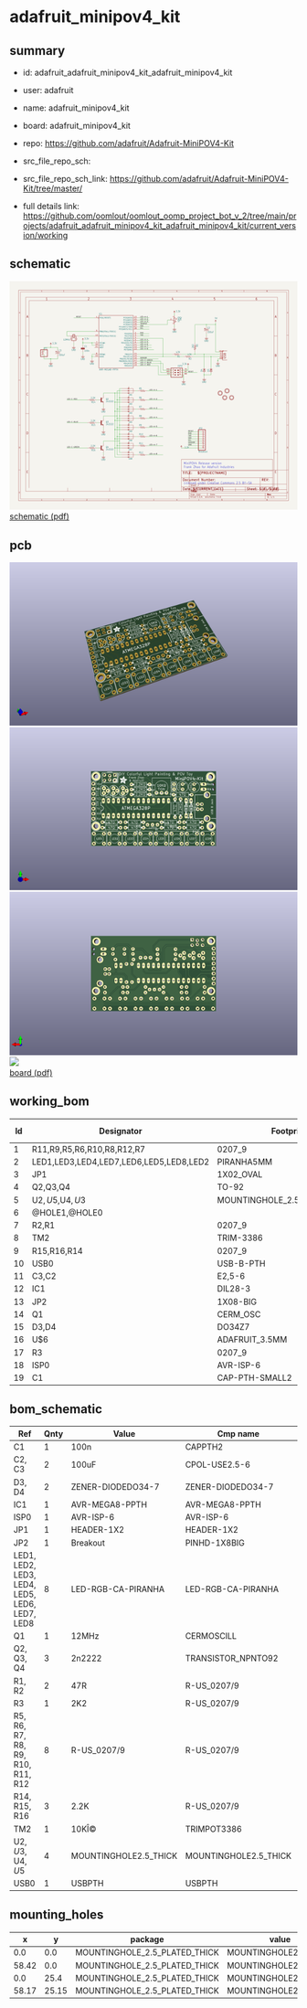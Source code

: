 # adafruit_minipov4_kit
 
## summary 
* id: adafruit_adafruit_minipov4_kit_adafruit_minipov4_kit
* user: adafruit
* name: adafruit_minipov4_kit
* board: adafruit_minipov4_kit
* repo: https://github.com/adafruit/Adafruit-MiniPOV4-Kit



* src_file_repo_sch: 
* src_file_repo_sch_link: https://github.com/adafruit/Adafruit-MiniPOV4-Kit/tree/master/
* full details link: https://github.com/oomlout/oomlout_oomp_project_bot_v_2/tree/main/projects/adafruit_adafruit_minipov4_kit_adafruit_minipov4_kit/current_version/working  

## schematic  
![](working_schematic_600.png)  
[schematic (pdf)](working_schematic.pdf) 






















## pcb  
![](working_3d_600.png) 
![](working_3d_front_600.png)  
![](working_3d_back_600.png)  
![](working_600.png)  
[board (pdf)](working.pdf)  

## working_bom
| Id | Designator | Footprint | Quantity | Designation | Supplier and ref |  | None | 
| --- | --- | --- | --- | --- | --- | --- | --- | 
| 1 | R11,R9,R5,R6,R10,R8,R12,R7 | 0207_9 | 8 |  |  |  | [''] | 
| 2 | LED1,LED3,LED4,LED7,LED6,LED5,LED8,LED2 | PIRANHA5MM | 8 | LED-RGB-CA-PIRANHA |  |  | [''] | 
| 3 | JP1 | 1X02_OVAL | 1 |  |  |  | [''] | 
| 4 | Q2,Q3,Q4 | TO-92 | 3 | 2n2222 |  |  | [''] | 
| 5 | U$2,U$5,U$4,U$3 | MOUNTINGHOLE_2.5_PLATED_THICK | 4 | MOUNTINGHOLE2.5_THICK |  |  | [''] | 
| 6 | @HOLE1,@HOLE0 |  | 2 |  |  |  | [''] | 
| 7 | R2,R1 | 0207_9 | 2 | 47R |  |  | [''] | 
| 8 | TM2 | TRIM-3386 | 1 | 10KÎ© |  |  | [''] | 
| 9 | R15,R16,R14 | 0207_9 | 3 | 2.2K |  |  | [''] | 
| 10 | USB0 | USB-B-PTH | 1 | USBPTH |  |  | [''] | 
| 11 | C3,C2 | E2,5-6 | 2 | 100uF |  |  | [''] | 
| 12 | IC1 | DIL28-3 | 1 | ATmega8/88/168/168P/328P |  |  | [''] | 
| 13 | JP2 | 1X08-BIG | 1 | Breakout |  |  | [''] | 
| 14 | Q1 | CERM_OSC | 1 | 12MHz |  |  | [''] | 
| 15 | D3,D4 | DO34Z7 | 2 |  |  |  | [''] | 
| 16 | U$6 | ADAFRUIT_3.5MM | 1 |  |  |  | [''] | 
| 17 | R3 | 0207_9 | 1 | 2K2 |  |  | [''] | 
| 18 | ISP0 | AVR-ISP-6 | 1 | AVR-ISP-6 |  |  | [''] | 
| 19 | C1 | CAP-PTH-SMALL2 | 1 | 100n |  |  | [''] | 


## bom_schematic
| Ref | Qnty | Value | Cmp name | Footprint | Description | Vendor | DNP | 
| --- | --- | --- | --- | --- | --- | --- | --- | 
| C1 | 1 | 100n | CAPPTH2 | working:CAP-PTH-SMALL2 |  |  |  | 
| C2, C3 | 2 | 100uF | CPOL-USE2.5-6 | working:E2,5-6 |  |  |  | 
| D3, D4 | 2 | ZENER-DIODEDO34-7 | ZENER-DIODEDO34-7 | working:DO34Z7 |  |  |  | 
| IC1 | 1 | AVR-MEGA8-PPTH | AVR-MEGA8-PPTH | working:DIL28-3 |  |  |  | 
| ISP0 | 1 | AVR-ISP-6 | AVR-ISP-6 | working:AVR-ISP-6 |  |  |  | 
| JP1 | 1 | HEADER-1X2 | HEADER-1X2 | working:1X02_OVAL |  |  |  | 
| JP2 | 1 | Breakout | PINHD-1X8BIG | working:1X08-BIG |  |  |  | 
| LED1, LED2, LED3, LED4, LED5, LED6, LED7, LED8 | 8 | LED-RGB-CA-PIRANHA | LED-RGB-CA-PIRANHA | working:PIRANHA5MM |  |  |  | 
| Q1 | 1 | 12MHz | CERMOSCILL | working:CERM_OSC |  |  |  | 
| Q2, Q3, Q4 | 3 | 2n2222 | TRANSISTOR_NPNTO92 | working:TO-92 |  |  |  | 
| R1, R2 | 2 | 47R | R-US_0207/9 | working:0207_9 |  |  |  | 
| R3 | 1 | 2K2 | R-US_0207/9 | working:0207_9 |  |  |  | 
| R5, R6, R7, R8, R9, R10, R11, R12 | 8 | R-US_0207/9 | R-US_0207/9 | working:0207_9 |  |  |  | 
| R14, R15, R16 | 3 | 2.2K | R-US_0207/9 | working:0207_9 |  |  |  | 
| TM2 | 1 | 10KÎ© | TRIMPOT3386 | working:TRIM-3386 |  |  |  | 
| U$2, U$3, U$4, U$5 | 4 | MOUNTINGHOLE2.5_THICK | MOUNTINGHOLE2.5_THICK | working:MOUNTINGHOLE_2.5_PLATED_THICK |  |  |  | 
| USB0 | 1 | USBPTH | USBPTH | working:USB-B-PTH |  |  |  | 


## mounting_holes
| x | y | package | value | ref | size | 
| --- | --- | --- | --- | --- | --- | 
| 0.0 | 0.0 | MOUNTINGHOLE_2.5_PLATED_THICK | MOUNTINGHOLE2.5_THICK | U$2 | m3 | 
| 58.42 | 0.0 | MOUNTINGHOLE_2.5_PLATED_THICK | MOUNTINGHOLE2.5_THICK | U$3 | m3 | 
| 0.0 | 25.4 | MOUNTINGHOLE_2.5_PLATED_THICK | MOUNTINGHOLE2.5_THICK | U$4 | m3 | 
| 58.17 | 25.15 | MOUNTINGHOLE_2.5_PLATED_THICK | MOUNTINGHOLE2.5_THICK | U$5 | m3 | 


